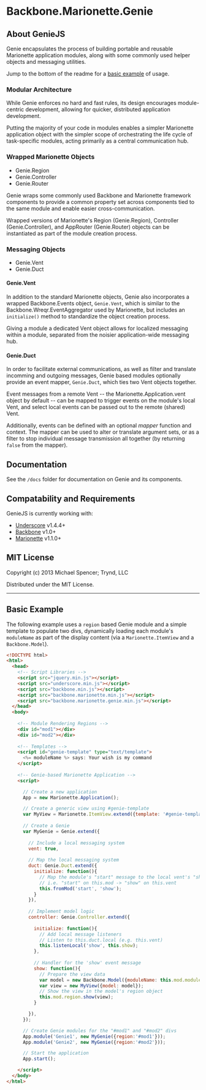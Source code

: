 # Backbone.Marionette.Genie

## About GenieJS

Genie encapsulates the process of building portable and reusable Marionette
application modules, along with some commonly used helper objects and messaging
utilities.

Jump to the bottom of the readme for a [basic example](#basic-example) of usage.

### Modular Architecture

While Genie enforces no hard and fast rules, its design encourages
module-centric development, allowing for quicker, distributed application
development.

Putting the majority of your code in modules enables a simpler Marionette
application object with the simpler scope of orchestrating the life cycle of
task-specific modules, acting primarily as a central communication hub.

### Wrapped Marionette Objects

*   Genie.Region
*   Genie.Controller
*   Genie.Router

Genie wraps some commonly used Backbone and Marionette framework components to
provide a common property set across components tied to the same module and
enable easier cross-communication.

Wrapped versions of Marionette's Region (Genie.Region), Controller
(Genie.Controller), and AppRouter (Genie.Router) objects can be instantiated as
part of the module creation process.

### Messaging Objects

*   Genie.Vent
*   Genie.Duct

#### Genie.Vent

In addition to the standard Marionette objects, Genie also incorporates a
wrapped Backbone.Events object, `Genie.Vent`, which is similar to the
Backbone.Wreqr.EventAggregator used by Marionette, but includes an
`initialize()` method to standardize the object creation process.

Giving a module a dedicated Vent object allows for localized messaging within a
module, separated from the noisier application-wide messaging hub.

#### Genie.Duct

In order to facilitate external communications, as well as filter and translate
incomming and outgoing messages, Genie based modules optionally provide an
event mapper, `Genie.Duct`, which ties two Vent objects together.

Event messages from a remote Vent -- the Marionette.Application.vent object by
default -- can be mapped to trigger events on the module's local Vent, and
select local events can be passed out to the remote (shared) Vent.

Additionally, events can be defined with an optional *mapper* function and
context. The mapper can be used to alter or translate argument sets, or as a
filter to stop individual message transmission all together (by returning
`false` from the mapper).

## Documentation

See the `/docs` folder for documentation on Genie and its components.

## Compatability and Requirements

GenieJS is currently working with:

*   [Underscore](http://underscorejs.org/) v1.4.4+
*   [Backbone](http://backbonejs.org) v1.0+
*   [Marionette](http://marionettejs.com) v1.1.0+

## MIT License

Copyright (c) 2013 Michael Spencer; Trynd, LLC

Distributed under the MIT License.

---

## Basic Example

The following example uses a `region` based Genie module and a simple template to populate two divs, dynamically loading each module's `moduleName` as part of the display content (via a `Marionette.ItemView` and a `Backbone.Model`).

```html
<!DOCTYPE html>
<html>
  <head>
    <!-- Script Libraries -->
    <script src="jquery.min.js"></script>
    <script src="underscore.min.js"></script>
    <script src="backbone.min.js"></script>
    <script src="backbone.marionette.min.js"></script>
    <script src="backbone.marionette.genie.min.js"></script>
  </head>
  <body>
    
    <!-- Module Rendering Regions -->
    <div id="mod1"></div>
    <div id="mod2"></div>
    
    <!-- Templates -->
    <script id="genie-template" type="text/template">
      <%= moduleName %> says: Your wish is my command
    </script>
    
    <!-- Genie-based Marionette Application -->
    <script>

      // Create a new application
      App = new Marionette.Application();

      // Create a generic view using #genie-template
      var MyView = Marionette.ItemView.extend({template: '#genie-template'});
    
      // Create a Genie
      var MyGenie = Genie.extend({
        
        // Include a local messaging system
        vent: true,
        
        // Map the local messaging system
        duct: Genie.Duct.extend({
          initialize: function(){
            // Map the module's "start" message to the local vent's "show" message
            // i.e. "start" on this.mod -> "show" on this.vent
            this.fromMod('start', 'show');
          }
        }),
        
        // Implement model logic
        controller: Genie.Controller.extend({
          
          initialize: function(){
            // Add local message listeners
            // Listen to this.duct.local (e.g. this.vent)
            this.listenLocal('show', this.show);
          },
          
          // Handler for the 'show' event message
          show: function(){
            // Prepare the view data
            var model = new Backbone.Model({moduleName: this.mod.moduleName});
            var view = new MyView({model: model});
            // Show the view in the model's region object
            this.mod.region.show(view);
          }

        }),
      });

      // Create Genie modules for the "#mod1" and "#mod2" divs
      App.module('Genie1', new MyGenie({region:'#mod1'}));
      App.module('Genie2', new MyGenie({region:'#mod2'}));

      // Start the application
      App.start();

    </script>
  </body>
</html>
```
